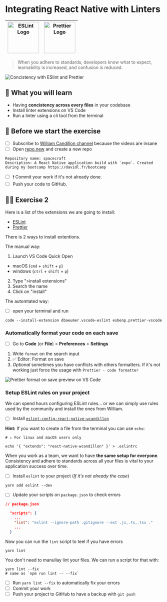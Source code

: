 # Integrating React Native with Linters

| <img src="https://user-images.githubusercontent.com/81434852/149155293-6b2560a6-3f26-482d-89d0-80c1c3ce98fb.png" width="100px" height="100px" alt="ESLint Logo" /> | <img src="https://user-images.githubusercontent.com/81434852/149155018-cf0a16f4-ebfb-4608-bb49-500b324773b3.png" width="100px" height="100px" alt="Prettier Logo" /> |
|-----------|----------|

> When you adhere to standards, developers know what to expect, learnability is increased, and confusion is reduced.

![Concistency with ESlint and Prettier](https://media.giphy.com/media/inEZXlAOb1TC8/giphy.gif)

## 📡 What you will learn

- Having **concistency across every files** in your codebase
- Install linter extensions on VS Code
- Run a linter using a cli tool from the terminal

## 👾 Before we start the exercise

- [ ] Subscribe to [William Candillon channel](https://www.youtube.com/channel/UC806fwFWpiLQV5y-qifzHnA) because the videos are insane
- [ ] Open [repo.new](https://repo.new) and create a new repo
```
Repository name: spacecraft
Description: A React Native application build with `expo`. Created during my bootcamp https://davidl.fr/bootcamp
```


- [ ] ❗ Commit your work if it's not already done.
- [ ] Push your code to GitHub.

## 👨‍🚀 Exercise 2

Here is a list of the extensions we are going to install:

- [ESLint](https://marketplace.visualstudio.com/items?itemName=dbaeumer.vscode-eslint)
- [Prettier](https://marketplace.visualstudio.com/items?itemName=esbenp.prettier-vscode)

There is 2 ways to install extentions.

The manual way:

1. Launch VS Code Quick Open
  - macOS (`cmd` + `shift` + `p`)
  - windows (`ctrl` + `shift` + `p`)
2. Type ">install extensions"
3. Search the name
4. Click on "install"

The automtated way:

- [ ] open your terminal and run

```console
code --install-extension dbaeumer.vscode-eslint esbenp.prettier-vscode
```

### Automatically format your code on each save

- [ ] Go to **Code** (or **File**) > **Preferences** > **Settings**

1. Write `format` on the search input
2. ✅ Editor: Format on save
3. _Optional_ sometimes you have conflicts with others formatters. If it's not working just force the usage with `Prettier - code formatter`

![Prettier format on save preview on VS Code](https://raw.githubusercontent.com/flexbox/react-native-workshop/main/challenges/ecosystem/format-on-save.png)

### Setup ESLint rules on your project

We can spend hours configuring ESLint rules... or we can simply use rules used by the community and install the ones from William.

- [ ] Install [`eslint-config-react-native-wcandillon`](https://github.com/wcandillon/eslint-config-react-native-wcandillon#readme)

**Hint:** If you want to create a file from the terminal you can use `echo`:

```console
# ⚠️ For linux and macOS users only

echo '{ "extends": "react-native-wcandillon" }' > .eslintrc
```

When you work as a team, we want to have **the same setup for everyone**. Consistency and adhere to standards across all your files is vital to your application success over time.

- [ ] Install `eslint` to your project (_If it's not already the case_)

```console
yarn add eslint --dev
```

- [ ] Update your scripts on `package.json` to check errors

```json
// package.json

  "scripts": {
    ...
    "lint": "eslint --ignore-path .gitignore --ext .js,.ts,.tsx ."
    ...
  }
```

Now you can run the `lint` script to teel if you have errors

```console
yarn lint
```

You don't need to manullay lint your files. We can run a script for that with:

```console
yarn lint --fix
# same as `npm run lint -- --fix`
```

- [ ] Run `yarn lint --fix` to automatically fix your errors
- [ ] Commit your work
- [ ] Push your project to GitHub to have a backup with `git push`
